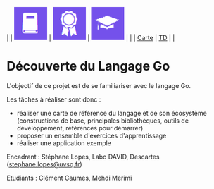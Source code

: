 |   | <img src="pics/logo_carte.png"> | <img src="pics/logo_exos.png" alt="Exercices d'apprentissage"> | <img src="pics/logo_appli.png" alt="Application"> |
|   | [Carte](carte_reference/CARTE.md) | [TD](exercices_apprentissage/TDs.md) |   |

# Découverte du Langage Go

L'objectif de ce projet est de se familiariser avec le langage Go. 

Les tâches à réaliser sont donc : 

- réaliser une carte de référence du langage et de son écosystème 
(constructions de base, principales bibliothèques, outils de développement, 
références pour démarrer)
- proposer un ensemble d'exercices d'apprentissage
- réaliser une application exemple

Encadrant : Stéphane Lopes, Labo DAVID, Descartes (stephane.lopes@uvsq.fr)

Etudiants : Clément Caumes, Mehdi Merimi
